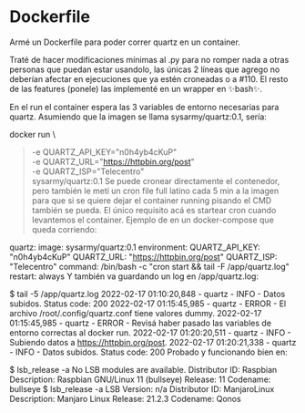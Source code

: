 # Dockerfile

Armé un Dockerfile para poder correr quartz en un container.

Traté de hacer modificaciones mínimas al .py para no romper nada a otras personas que puedan estar usandolo, las únicas 2 líneas que agrego no deberían afectar en ejecuciones que ya estén croneadas o a #110. El resto de las features (ponele) las implementé en un wrapper en ✨bash✨.

En el run el container espera las 3 variables de entorno necesarias para quartz. Asumiendo que la imagen se llama sysarmy/quartz:0.1, sería:

docker run \
> -e QUARTZ_API_KEY="n0h4yb4cKuP" \
> -e QUARTZ_URL="https://httpbin.org/post" \
> -e QUARTZ_ISP="Telecentro" \
> sysarmy/quartz:0.1
Se puede cronear directamente el contenedor, pero también le metí un cron file full latino cada 5 min a la imagen para que si se quiere dejar el container running pisando el CMD también se pueda. El único requisito acá es startear cron cuando levantemos el container. Ejemplo de en un docker-compose que queda corriendo:

quartz:
    image: sysarmy/quartz:0.1
    environment:
        QUARTZ_API_KEY: "n0h4yb4cKuP"
        QUARTZ_URL: "https://httpbin.org/post"
        QUARTZ_ISP: "Telecentro"
    command: /bin/bash -c "cron start && tail -F /app/quartz.log"
    restart: always
Y también va guardando un log en /app/quartz.log:

$ tail -5 /app/quartz.log
2022-02-17 01:10:20,848 - quartz - INFO - Datos subidos. Status code: 200
2022-02-17 01:15:45,985 - quartz - ERROR - El archivo /root/.config/quartz.conf tiene valores dummy.
2022-02-17 01:15:45,985 - quartz - ERROR - Revisá haber pasado las variables de entorno correctas al docker run.
2022-02-17 01:20:20,511 - quartz - INFO - Subiendo datos a https://httpbin.org/post.
2022-02-17 01:20:21,338 - quartz - INFO - Datos subidos. Status code: 200
Probado y funcionando bien en:

$ lsb_release -a
No LSB modules are available.
Distributor ID: Raspbian
Description:    Raspbian GNU/Linux 11 (bullseye)
Release:        11
Codename:       bullseye
$ lsb_release -a
LSB Version:    n/a
Distributor ID: ManjaroLinux
Description:    Manjaro Linux
Release:        21.2.3
Codename:       Qonos
